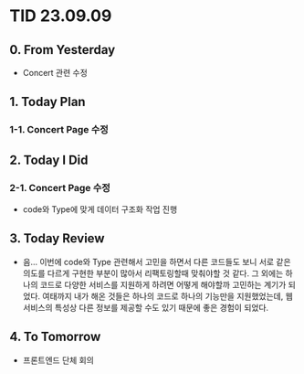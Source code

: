 # TID 23.09.09

## 0. From Yesterday

- Concert 관련 수정

## 1. Today Plan

### 1-1. Concert Page 수정

## 2. Today I Did

### 2-1. Concert Page 수정

- code와 Type에 맞게 데이터 구조화 작업 진행

## 3. Today Review

- 음… 이번에 code와 Type 관련해서 고민을 하면서 다른 코드들도 보니 서로 같은 의도를 다르게 구현한 부분이 많아서 리팩토링할때 맞춰야할 것 같다. 그 외에는 하나의 코드로 다양한 서비스를 지원하게 하려면 어떻게 해야할까 고민하는 계기가 되었다. 여태까지 내가 해온 것들은 하나의 코드로 하나의 기능만을 지원했었는데, 웹 서비스의 특성상 다른 정보를 제공할 수도 있기 때문에 좋은 경험이 되었다.

## 4. To Tomorrow

- 프론트엔드 단체 회의
